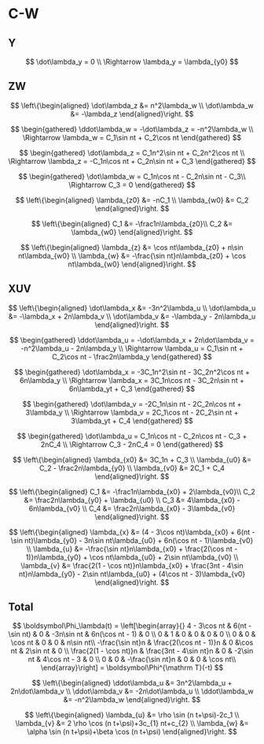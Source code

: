 # C-W



## Y

$$
\dot\lambda_y = 0 \\
\Rightarrow \lambda_y = \lambda_{y0}
$$

## ZW

$$
\left\{\begin{aligned}
	\dot\lambda_z &= n^2\lambda_w \\
	\dot\lambda_w &= -\lambda_z
\end{aligned}\right.
$$

$$
\begin{gathered}
	\ddot\lambda_w = -\dot\lambda_z = -n^2\lambda_w \\
	\Rightarrow \lambda_w = C_1\sin nt + C_2\cos nt
\end{gathered}
$$

$$
\begin{gathered}
	\dot\lambda_z = C_1n^2\sin nt + C_2n^2\cos nt \\
	\Rightarrow \lambda_z = -C_1n\cos nt + C_2n\sin nt + C_3
\end{gathered}
$$

$$
\begin{gathered}
	\dot\lambda_w = C_1n\cos nt - C_2n\sin nt - C_3\\
	\Rightarrow C_3 = 0
\end{gathered}
$$

$$
\left\{\begin{aligned}
	\lambda_{z0} &= -nC_1 \\
	\lambda_{w0} &= C_2
\end{aligned}\right.
$$

$$
\left\{\begin{aligned}
	C_1 &= -\frac1n\lambda_{z0}\\
    C_2 &= \lambda_{w0}
\end{aligned}\right.
$$

$$
\left\{\begin{aligned}
	\lambda_{z} &= \cos nt\lambda_{z0} + n\sin nt\lambda_{w0} \\
	\lambda_{w} &= -\frac{\sin nt}n\lambda_{z0} + \cos nt\lambda_{w0}
\end{aligned}\right.
$$

## XUV

$$
\left\{\begin{aligned}
	\dot\lambda_x &= -3n^2\lambda_u \\
	\dot\lambda_u &= -\lambda_x + 2n\lambda_v \\
	\dot\lambda_v &= -\lambda_y - 2n\lambda_u
\end{aligned}\right.
$$

$$
\begin{gathered}
	\ddot\lambda_u = -\dot\lambda_x + 2n\dot\lambda_v = -n^2\lambda_u - 2n\lambda_y \\
	\Rightarrow \lambda_u = C_1\sin nt + C_2\cos nt - \frac2n\lambda_y
\end{gathered}
$$

$$
\begin{gathered}
	\dot\lambda_x = -3C_1n^2\sin nt - 3C_2n^2\cos nt + 6n\lambda_y \\
	\Rightarrow \lambda_x = 3C_1n\cos nt - 3C_2n\sin nt + 6n\lambda_yt + C_3
\end{gathered}
$$

$$
\begin{gathered}
	\dot\lambda_v = -2C_1n\sin nt - 2C_2n\cos nt + 3\lambda_y \\
	\Rightarrow \lambda_v = 2C_1\cos nt - 2C_2\sin nt + 3\lambda_yt + C_4
\end{gathered}
$$

$$
\begin{gathered}
	\dot\lambda_u = C_1n\cos nt - C_2n\cos nt - C_3 + 2nC_4 \\
	\Rightarrow C_3 - 2nC_4 = 0
\end{gathered}
$$

$$
\left\{\begin{aligned}
	\lambda_{x0} &= 3C_1n + C_3 \\
	\lambda_{u0} &= C_2 - \frac2n\lambda_{y0} \\
	\lambda_{v0} &= 2C_1 + C_4
\end{aligned}\right.
$$

$$
\left\{\begin{aligned}
	C_1 &= -\frac1n\lambda_{x0} + 2\lambda_{v0}\\
    C_2 &= \frac2n\lambda_{y0} + \lambda_{u0} \\
    C_3 &= 4\lambda_{x0} - 6n\lambda_{v0} \\
    C_4 &= \frac2n\lambda_{x0} - 3\lambda_{v0}
\end{aligned}\right.
$$

$$
\left\{\begin{aligned}
	\lambda_{x} &= (4 - 3\cos nt)\lambda_{x0} + 6(nt - \sin nt)\lambda_{y0} - 3n\sin nt\lambda_{u0} + 6n(\cos nt - 1)\lambda_{v0} \\
	\lambda_{u} &= -\frac{\sin nt}n\lambda_{x0} + \frac{2(\cos nt - 1)}n\lambda_{y0} + \cos nt\lambda_{u0} + 2\sin nt\lambda_{v0} \\
	\lambda_{v} &= \frac{2(1 - \cos nt)}n\lambda_{x0} + \frac{3nt - 4\sin nt}n\lambda_{y0} - 2\sin nt\lambda_{u0} + (4\cos nt - 3)\lambda_{v0}
\end{aligned}\right.
$$

## Total

$$
\boldsymbol\Phi_\lambda(t) = 
\left[\begin{array}{}
4 - 3\cos nt & 6(nt - \sin nt) & 0 & -3n\sin nt & 6n(\cos nt - 1) & 0 \\
0 & 1 & 0 & 0 & 0 & 0 \\
0 & 0 & \cos nt & 0 & 0 & n\sin nt\\
-\frac{\sin nt}n & \frac{2(\cos nt - 1)}n & 0 &\cos nt  & 2\sin nt & 0 \\
\frac{2(1 - \cos nt)}n & \frac{3nt - 4\sin nt}n & 0 & -2\sin nt & 4\cos nt - 3 & 0 \\
0 & 0 & -\frac{\sin nt}n & 0 & 0 & \cos nt\\
\end{array}\right]
= \boldsymbol\Phi^{\mathrm T}(-t)
$$

$$
\left\{\begin{aligned}
	\ddot\lambda_u &= 3n^2\lambda_u + 2n\dot\lambda_v \\
	\ddot\lambda_v &= -2n\dot\lambda_u \\
	\ddot\lambda_w &= -n^2\lambda_w
\end{aligned}\right.
$$

$$
\left\{\begin{aligned}
	\lambda_{u} &= \rho \sin (n t+\psi)-2c_1 \\
	\lambda_{v} &= 2 \rho \cos (n t+\psi)+3c_{1} nt+c_{2} \\
	\lambda_{w} &= \alpha \sin (n t+\psi)+\beta \cos (n t+\psi)
\end{aligned}\right.
$$

